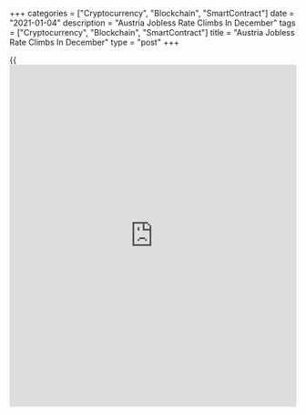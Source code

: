 +++
categories = ["Cryptocurrency", "Blockchain", "SmartContract"]
date = "2021-01-04"
description = "Austria Jobless Rate Climbs In December"
tags = ["Cryptocurrency", "Blockchain", "SmartContract"]
title = "Austria Jobless Rate Climbs In December"
type = "post"
+++

{{<iframe id="large-banner" src="https://www.bounty.group/#slide=20.0" width="100%" height="600" scrolling="no" style="border: 0px solid rgb(216, 221, 230); border-radius: 3px;">}}

Austria's jobless rate increased in the final month of 2020, led by
seasonal unemployment in the construction sector and lack of jobs in the
tourism sector due to the lockdown to curb the [coronavirus][1]
pandemic, the Austrian Public Employment Service/AMS said Monday.

The unemployment rate rose to 11.0 percent from 9.5 percent in November.

The number of unemployed was 459,682 persons, which was higher by
109,887 persons or 31.4 percent from the same month last year.

Employment shrunk by 53,000 persons annually to 3.72 million.

The AMS said around 521,000 persons were registered as unemployed or in
training programs, which is 27.7 percent higher from the end of 2019.

The third lockdown to battle the Covid-19 more than doubled unemployment
in hospitality and tourism compared to the previous year, AMS said.
However, the tourism sector remained the front runner in saving jobs
with almost 100,000 persons on short-time work, Johannes Kopf, head of
the AMS, said.

For comments and feedback [contact](https://www.playgroundfx.com/contact/): editorial@rtt[news](https://www.letsplayfx.com/blog/forex-news-website/).com

[Economic News][2]

 **What parts of the world are seeing the best (and worst) economic
performances lately? Click[here][3] to check out our [Econ Scorecard][3]
and find out! See up-to-the-moment [ranking](https://www.playgroundfx.com/blog/crypto-exchange-ranking/)s for the best and worst
performers in [GDP][4], [unemployment rate][5], [inflation][6] and much
more.**

   1. www.rtt[news](https://www.letsplayfx.com/blog/forex-news-website/).com/list/coronavirus.aspx
   2. www.rtt[news](https://www.letsplayfx.com/blog/forex-news-website/).com/Content/EconomicNews.aspx
   3. www.rtt[news](https://www.letsplayfx.com/blog/forex-news-website/).com/economic-scorecard/world-rank/industrial-production/highest-performance.aspx
   4. www.rtt[news](https://www.letsplayfx.com/blog/forex-news-website/).com/economic-scorecard/world-rank/GDP/highest-performance.aspx
   5. www.rtt[news](https://www.letsplayfx.com/blog/forex-news-website/).com/economic-scorecard/world-rank/unemployment-rate/lowest-performance.aspx
   6. www.rtt[news](https://www.letsplayfx.com/blog/forex-news-website/).com/economic-scorecard/world-rank/CPI/highest-performance.aspx